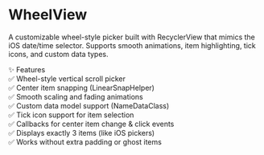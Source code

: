 # WheelView
A customizable wheel-style picker built with RecyclerView that mimics the iOS date/time selector. Supports smooth animations, item highlighting, tick icons, and custom data types.

✨ Features<br>
✅ Wheel-style vertical scroll picker<br>
✅ Center item snapping (LinearSnapHelper)<br>
✅ Smooth scaling and fading animations<br>
✅ Custom data model support (NameDataClass)<br>
✅ Tick icon support for item selection<br>
✅ Callbacks for center item change & click events<br>
✅ Displays exactly 3 items (like iOS pickers)<br>
✅ Works without extra padding or ghost items<br>


